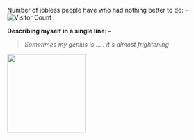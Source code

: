 Number of jobless people have who had nothing better to do: - ![Visitor Count](https://profile-counter.glitch.me/ZoltarThunderbird315/count.svg)


**Describing myself in a single line: -**

> *Sometimes my genius is ..... it's almost frightening*



<img height="180em" src="https://github-readme-stats.vercel.app/api?username=ZoltarThunderbird315&show_icons=true&hide_border=true&&count_private=true&include_all_commits=true" />






